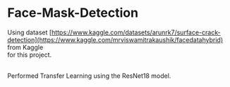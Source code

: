 # Face-Mask-Detection

Using dataset [https://www.kaggle.com/datasets/arunrk7/surface-crack-detection](https://www.kaggle.com/mrviswamitrakaushik/facedatahybrid) from Kaggle<br>
for this project.<br><br>

Performed Transfer Learning using the ResNet18 model.

